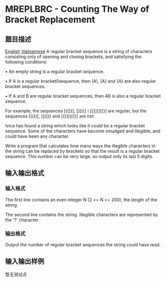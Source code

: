 # MREPLBRC - Counting The Way of Bracket Replacement

## 题目描述

[English](/problems/MREPLBRC/en/) [Vietnamese](/problems/MREPLBRC/vn/) A regular bracket sequence is a string of characters consisting only of opening and closing brackets, and satisfying the following conditions:

• An empty string is a regular bracket sequence.

• If A is a regular bracket0sequence, then (A), \[A\] and {A} are also regular bracket sequences.

• If A and B are regular bracket sequences, then AB is also a regular bracket sequence.

For example, the sequences \[({})\], \[\](){} i \[{}\]()\[{}\] are regular, but the sequences \[({{(\[, \[\]({)} and \[{}\])(\[{}\] are not.

Ivica has found a string which looks like it could be a regular bracket sequence. Some of the characters have become smudged and illegible, and could have been any character.

Write a program that calculates how many ways the illegible characters in the string can be replaced by brackets so that the result is a regular bracket sequence. This number can be very large, so output only its last 5 digits.

## 输入输出格式

### 输入格式

 The first line contains an even integer N (2 <= N <= 200), the length of the string.

The second line contains the string. Illegible characters are represented by the '?' character.

### 输出格式

 Output the number of regular bracket sequences the string could have read.

## 输入输出样例

暂无测试点

